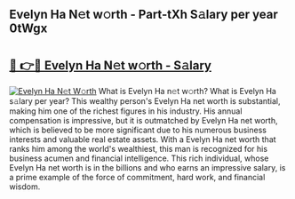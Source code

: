 ## Evelyn Ha N𝚎t w𝚘rth - Part-tXh S𝚊lary per year 0tWgx

# <h2><a href="http://gc28cjz.nevu.top/?p=Evelyn+Ha">🔗 👉🔴 Evelyn Ha N𝚎t w𝚘rth - S𝚊lary</a></h2>

[![Evelyn Ha N𝚎t W𝚘rth](https://i.imgur.com/Oavwk0R.jpeg)](http://gc28cjz.nevu.top/?p=Evelyn+Ha)
What is Evelyn Ha n𝚎t w𝚘rth? What is Evelyn Ha s𝚊lary per year?
This wealthy person's Evelyn Ha net worth is substantial, making him one of the richest figures in his industry. His annual compensation is impressive, but it is outmatched by Evelyn Ha net worth, which is believed to be more significant due to his numerous business interests and valuable real estate assets. With a Evelyn Ha net worth that ranks him among the world's wealthiest, this man is recognized for his business acumen and financial intelligence. This rich individual, whose Evelyn Ha net worth is in the billions and who earns an impressive salary, is a prime example of the force of commitment, hard work, and financial wisdom.
